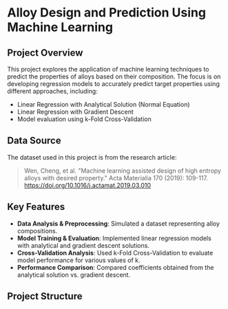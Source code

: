 # Alloy Design and Prediction Using Machine Learning

## Project Overview
This project explores the application of machine learning techniques to predict the properties of alloys based on their composition. The focus is on developing regression models to accurately predict target properties using different approaches, including:
- Linear Regression with Analytical Solution (Normal Equation)
- Linear Regression with Gradient Descent
- Model evaluation using k-Fold Cross-Validation

## Data Source
The dataset used in this project is from the research article:
> Wen, Cheng, et al. "Machine learning assisted design of high entropy alloys with desired property." Acta Materialia 170 (2019): 109-117. https://doi.org/10.1016/j.actamat.2019.03.010

## Key Features
- **Data Analysis & Preprocessing**: Simulated a dataset representing alloy compositions.
- **Model Training & Evaluation**: Implemented linear regression models with analytical and gradient descent solutions.
- **Cross-Validation Analysis**: Used k-Fold Cross-Validation to evaluate model performance for various values of k.
- **Performance Comparison**: Compared coefficients obtained from the analytical solution vs. gradient descent.

## Project Structure
